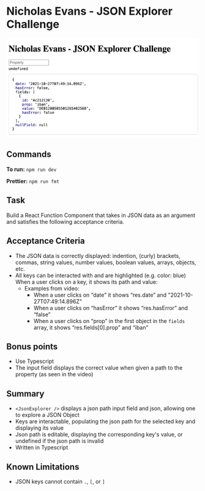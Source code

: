 # Nicholas Evans - JSON Explorer Challenge

![explorer.gif](explorer.gif)

## Commands 

**To run:** `npm run dev`

**Prettier:** `npm run fmt`

## Task

Build a React Function Component that takes in JSON data as an argument and satisfies the following acceptance criteria.

## Acceptance Criteria

- The JSON data is correctly displayed: indention, (curly) brackets, commas, string values, number values, boolean
  values, arrays, objects, etc.
- All keys can be interacted with and are highlighted (e.g. color: blue)
  When a user clicks on a key, it shows its path and value:
    - Examples from video:
        - When a user clicks on “date” it shows “res.date” and "2021-10-27T07:49:14.896Z"
        - When a user clicks on “hasError” it shows “res.hasError” and “false”
        - When a user clicks on “prop” in the first object in the `fields` array, it shows “res.fields[0].prop” and
          “iban”

## Bonus points

- Use Typescript
- The input field displays the correct value when given a path to the property (as seen in the video)

## Summary

- `<JsonExplorer />` displays a json path input field and json, allowing one to explore a JSON Object
- Keys are interactable, populating the json path for the selected key and displaying its value
- Json path is editable, displaying the corresponding key's value, or undefined if the json path is invalid
- Written in Typescript

## Known Limitations

- JSON keys cannot contain `.`, `[`, or `]`
